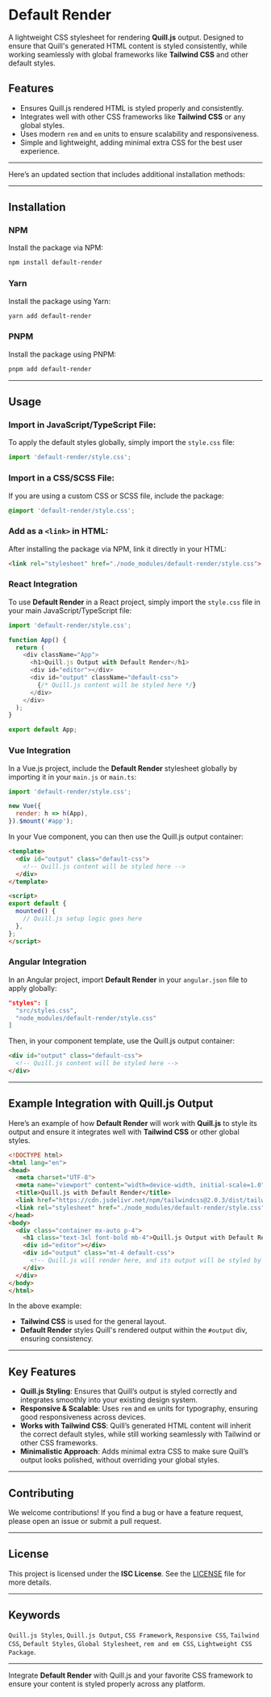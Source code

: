 # Default Render

A lightweight CSS stylesheet for rendering **Quill.js** output. Designed to ensure that Quill's generated HTML content is styled consistently, while working seamlessly with global frameworks like **Tailwind CSS** and other default styles.

## Features

- Ensures Quill.js rendered HTML is styled properly and consistently.
- Integrates well with other CSS frameworks like **Tailwind CSS** or any global styles.
- Uses modern `rem` and `em` units to ensure scalability and responsiveness.
- Simple and lightweight, adding minimal extra CSS for the best user experience.

---

Here’s an updated section that includes additional installation methods:  

---

## Installation

### NPM
Install the package via NPM:

```bash
npm install default-render
```

### Yarn
Install the package using Yarn:

```bash
yarn add default-render
```

### PNPM
Install the package using PNPM:

```bash
pnpm add default-render
``` 

--- 

## Usage

### Import in JavaScript/TypeScript File:
To apply the default styles globally, simply import the `style.css` file:

```javascript
import 'default-render/style.css';
```

### Import in a CSS/SCSS File:
If you are using a custom CSS or SCSS file, include the package:

```css
@import 'default-render/style.css';
```

### Add as a `<link>` in HTML:
After installing the package via NPM, link it directly in your HTML:

```html
<link rel="stylesheet" href="./node_modules/default-render/style.css">
```

### React Integration

To use **Default Render** in a React project, simply import the `style.css` file in your main JavaScript/TypeScript file:

```javascript
import 'default-render/style.css';

function App() {
  return (
    <div className="App">
      <h1>Quill.js Output with Default Render</h1>
      <div id="editor"></div>
      <div id="output" className="default-css">
        {/* Quill.js content will be styled here */}
      </div>
    </div>
  );
}

export default App;
```

### Vue Integration

In a Vue.js project, include the **Default Render** stylesheet globally by importing it in your `main.js` or `main.ts`:

```javascript
import 'default-render/style.css';

new Vue({
  render: h => h(App),
}).$mount('#app');
```

In your Vue component, you can then use the Quill.js output container:

```html
<template>
  <div id="output" class="default-css">
    <!-- Quill.js content will be styled here -->
  </div>
</template>

<script>
export default {
  mounted() {
    // Quill.js setup logic goes here
  },
};
</script>
```

### Angular Integration

In an Angular project, import **Default Render** in your `angular.json` file to apply globally:

```json
"styles": [
  "src/styles.css",
  "node_modules/default-render/style.css"
]
```

Then, in your component template, use the Quill.js output container:

```html
<div id="output" class="default-css">
  <!-- Quill.js content will be styled here -->
</div>
```

---

## Example Integration with Quill.js Output

Here’s an example of how **Default Render** will work with **Quill.js** to style its output and ensure it integrates well with **Tailwind CSS** or other global styles.

```html
<!DOCTYPE html>
<html lang="en">
<head>
  <meta charset="UTF-8">
  <meta name="viewport" content="width=device-width, initial-scale=1.0">
  <title>Quill.js with Default Render</title>
  <link href="https://cdn.jsdelivr.net/npm/tailwindcss@2.0.3/dist/tailwind.min.css" rel="stylesheet">
  <link rel="stylesheet" href="./node_modules/default-render/style.css"> <!-- Import default styles -->
</head>
<body>
  <div class="container mx-auto p-4">
    <h1 class="text-3xl font-bold mb-4">Quill.js Output with Default Render</h1>
    <div id="editor"></div>
    <div id="output" class="mt-4 default-css">
      <!-- Quill.js will render here, and its output will be styled by default-render -->
    </div>
  </div>
</body>
</html>
```

In the above example:
- **Tailwind CSS** is used for the general layout.
- **Default Render** styles Quill's rendered output within the `#output` div, ensuring consistency.

---

## Key Features

- **Quill.js Styling**: Ensures that Quill’s output is styled correctly and integrates smoothly into your existing design system.
- **Responsive & Scalable**: Uses `rem` and `em` units for typography, ensuring good responsiveness across devices.
- **Works with Tailwind CSS**: Quill’s generated HTML content will inherit the correct default styles, while still working seamlessly with Tailwind or other CSS frameworks.
- **Minimalistic Approach**: Adds minimal extra CSS to make sure Quill’s output looks polished, without overriding your global styles.

---

## Contributing

We welcome contributions! If you find a bug or have a feature request, please open an issue or submit a pull request.

---

## License

This project is licensed under the **ISC License**. See the [LICENSE](LICENSE) file for more details.

---

## Keywords

`Quill.js Styles`, `Quill.js Output`, `CSS Framework`, `Responsive CSS`, `Tailwind CSS`, `Default Styles`, `Global Stylesheet`, `rem and em CSS`, `Lightweight CSS Package`.

---

Integrate **Default Render** with Quill.js and your favorite CSS framework to ensure your content is styled properly across any platform.
